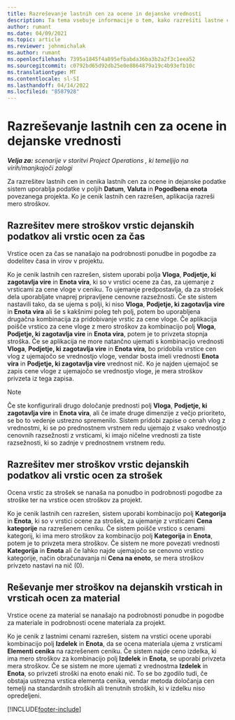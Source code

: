 ```yaml
---
title: Razreševanje lastnih cen za ocene in dejanske vrednosti
description: Ta tema vsebuje informacije o tem, kako razrešiti lastne cene za ocene in dejanske vrednosti.
author: rumant
ms.date: 04/09/2021
ms.topic: article
ms.reviewer: johnmichalak
ms.author: rumant
ms.openlocfilehash: 7395a1845f4a895efbabda36ba3b2a2f3c1eea52
ms.sourcegitcommit: c0792bd65d92db25e0e8864879a19c4b93efb10c
ms.translationtype: MT
ms.contentlocale: sl-SI
ms.lasthandoff: 04/14/2022
ms.locfileid: "8587928"
---
```

# <a name="resolving-cost-prices-for-estimates-and-actuals"></a>Razreševanje lastnih cen za ocene in dejanske vrednosti

_**Velja za:** scenarije v storitvi Project Operations , ki temeljijo na virih/manjkajoči zalogi_

Za razrešitev lastnih cen in cenika lastnih cen za ocene in dejanske podatke sistem uporablja podatke v poljih **Datum**, **Valuta** in **Pogodbena enota** povezanega projekta. Ko je cenik lastnih cen razrešen, aplikacija razreši mero stroškov.

## <a name="resolving-cost-rates-on-actual-and-estimate-lines-for-time"></a>Razrešitev mere stroškov vrstic dejanskih podatkov ali vrstic ocen za čas

Vrstice ocen za čas se nanašajo na podrobnosti ponudbe in pogodbe za dodelitev časa in virov v projektu.

Ko je cenik lastnih cen razrešen, sistem uporabi polja **Vloga**, **Podjetje, ki zagotavlja vire** in **Enota vira**, ki so v vrstici ocene za čas, za ujemanje z vrsticami za cene vloge v ceniku. To ujemanje predpostavlja, da za strošek dela uporabljate vnaprej pripravljene cenovne razsežnosti. Če ste sistem nastavili tako, da se ujema s polji, ki niso **Vloga**, **Podjetje, ki zagotavlja vire** in **Enota vira** ali še s kakšnimi poleg teh polj, potem bo uporabljena drugačna kombinacija za pridobivanje vrstic za cene vloge. Če aplikacija poišče vrstico za cene vloge z mero stroškov za kombinacijo polj **Vloga**, **Podjetje, ki zagotavlja vire** in **Enota vira**, potem je to privzeta stopnja stroška. Če se aplikacija ne more natančno ujemati s kombinacijo vrednosti **Vloga**, **Podjetje, ki zagotavlja vire** in **Enota vira**, bo pridobila vrstice cen vlog z ujemajočo se vrednostjo vloge, vendar bosta imeli vrednosti **Enota vira** in **Podjetje, ki zagotavlja vire** vrednost nič. Ko je najden ujemajoč se zapis cene vloge z ujemajočo se vrednostjo vloge, je mera stroškov privzeta iz tega zapisa. 

> [!NOTE]
> Če ste konfigurirali drugo določanje prednosti polj **Vloga**, **Podjetje, ki zagotavlja vire** in **Enota vira**, ali če imate druge dimenzije z večjo prioriteto, se bo to vedenje ustrezno spremenilo. Sistem pridobi zapise o cenah vlog z vrednostmi, ki se po prednostnem vrstnem redu ujemajo z vsako vrednostjo cenovnih razsežnosti z vrsticami, ki imajo ničelne vrednosti za tiste razsežnosti, ki so zadnje v prednostnem vrstnem redu.

## <a name="resolving-cost-rates-on-actual-and-estimate-lines-for-expense"></a>Razrešitev mer stroškov vrstic dejanskih podatkov ali vrstic ocen za strošek

Ocena vrstic za strošek se nanaša na ponudbo in podrobnosti pogodbe za stroške ter na vrstice ocen stroškov za projekt.

Ko je cenik lastnih cen razrešen, sistem uporabi kombinacijo polj **Kategorija** in **Enota**, ki so v vrstici ocene za strošek, za ujemanje z vrsticami **Cena kategorije** na razrešenem ceniku. Če sistem poišče vrstico s cenami kategorij, ki ima mero stroškov za kombinacijo polj **Kategorija** in **Enota**, potem je to privzeta mera stroškov. Če sistem ne more povezati vrednosti **Kategorija** in **Enota** ali če lahko najde ujemajočo se cenovno vrstico kategorije, način obračunavanja ni **Cena na enoto**, se mera stroškov privzeto nastavi na nič (0).

## <a name="resolving-cost-rates-on-actual-and-estimate-lines-for-material"></a>Reševanje mer stroškov na dejanskih vrsticah in vrsticah ocen za material

Vrstice ocene za material se nanašajo na podrobnosti ponudbe in pogodbe za materiale in podrobnosti ocene materiala za projekt.

Ko je cenik z lastnimi cenami razrešen, sistem na vrstici ocene uporabi kombinacijo polj **Izdelek** in **Enota**, da se ocena materiala ujema z vrsticami **Elementi cenika** na razrešenem ceniku. Če sistem najde ceno izdelka, ki ima mero stroškov za kombinacijo polj **Izdelek** in **Enota**, se uporabi privzeta mera stroškov. Če se sistem ne more ujemati z vrednostma **Izdelek** in **Enota**, so privzeti stroški na enoto enaki nič. To se bo zgodilo tudi, če obstaja ustrezna vrstica elementa cenika, vendar metoda določanja cen temelji na standardnih stroških ali trenutnih stroških, ki v izdelku niso opredeljeni.

[!INCLUDE[footer-include](../includes/footer-banner.md)]
